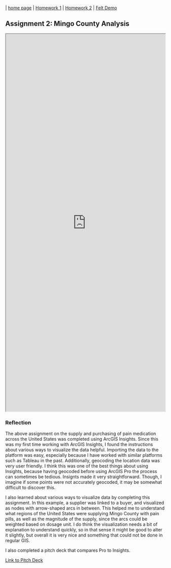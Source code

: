 | [home page](https://maggie0811.github.io/Advanced_GIS-/) | [Homework 1](hw1) | [Homework 2](hw2) | [Felt Demo](felt_demo)

## Assignment 2: Mingo County Analysis

<iframe src="https://insights.arcgis.com/#/embed/83b6fbf5a55a46e18c5cedfcd8fdc5ac" width="100%" height="1190" frameborder="1"></iframe>


### Reflection 

The above assignment on the supply and purchasing of pain medication across the United States was completed using ArcGIS Insights. Since this was my first time working with ArcGIS Insights, I found the instructions about various ways to visualize the data helpful. Importing the data to the platform was easy, especially because I have worked with similar platforms such as Tableau in the past. Additionally, geocoding the location data was very user friendly. I think this was one of the best things about using Insights, because having geocoded before using ArcGIS Pro the process can sometimes be tedious. Insignts made it very straightforward. Though, I imagine if some points were not accurately geocoded, it may be somewhat difficult to discover this. 

I also learned about various ways to visualize data by completing this assignment. In this example, a supplier was linked to a buyer, and visualized as nodes with arrow-shaped arcs in between. This helped me to understand what regions of the United States were supplying Mingo County with pain pills, as well as the magnitude of the supply, since the arcs could be weighted based on dosage unit. I do think the visualization needs a bit of explanation to understand quickly, so in that sense it might be good to alter it slightly, but overall it is very nice and something that could not be done in regular GIS.

I also completed a pitch deck that compares Pro to Insights.

[Link to Pitch Deck](https://docs.google.com/presentation/d/1cQbPK6GYfWXmrSzjjNgl3Z0IhU6_TxKX9_lgNu3dxsM/edit?usp=sharing)
